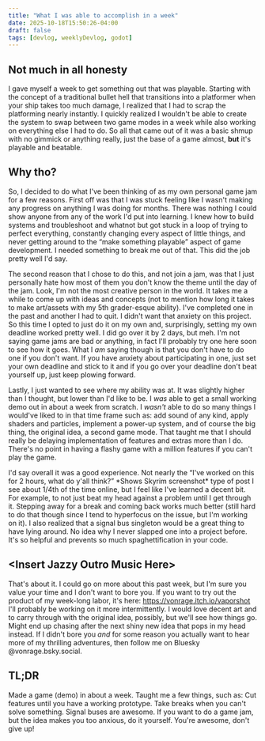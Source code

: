```yaml
---
title: "What I was able to accomplish in a week"
date: 2025-10-18T15:50:26-04:00
draft: false
tags: [devlog, weeklyDevlog, godot]
---
```

## Not much in all honesty
 I gave myself a week to get something out that was playable. Starting with the concept of a traditional bullet hell that transitions into a platformer when your ship takes too much damage, I realized that I had to scrap the platforming nearly instantly. I quickly realized I wouldn't be able to create the system to swap between two game modes in a week while also working on everything else I had to do. So all that came out of it was a basic shmup with no gimmick or anything really, just the base of a game almost, **but** it's playable and beatable.

## Why tho?
So, I decided to do what I've been thinking of as my own personal game jam for a few reasons. First off was that I was stuck feeling like I wasn't making any progress on anything I was doing for months. There was nothing I could show anyone from any of the work I'd put into learning. I knew how to build systems and troubleshoot and whatnot but got stuck in a loop of trying to perfect everything, constantly changing every aspect of little things, and never getting around to the “make something playable” aspect of game development. I needed something to break me out of that. This did the job pretty well I'd say.

The second reason that I chose to do this, and not join a jam, was that I just personally hate how most of them you don't know the theme until the day of the jam. Look, I'm not the most creative person in the world. It takes me a while to come up with ideas and concepts (not to mention how long it takes to make art/assets with my 5th grader-esque ability). I've completed one in the past and another I had to quit. I didn't want that anxiety on this project. So this time I opted to just do it on my own and, surprisingly, setting my own deadline worked pretty well. I did go over it by 2 days, but meh. I'm not saying game jams are bad or anything, in fact I'll probably try one here soon to see how it goes. What I *am* saying though is that you don't have to do one if you don't want. If you have anxiety about participating in one, just set your own deadline and stick to it and if you go over your deadline don't beat yourself up, just keep plowing forward.

Lastly, I just wanted to see where my ability was at. It was slightly higher than I thought, but lower than I'd like to be. I *was* able to get a small working demo out in about a week from scratch. I *wasn't* able to do so many things I would've liked to in that time frame such as: add sound of any kind, apply shaders and particles, implement a power-up system, and of course the big thing, the original idea, a second game mode. That taught me that I should really be delaying implementation of features and extras more than I do. There's no point in having a flashy game with a million features if you can't play the game.

I'd say overall it was a good experience. Not nearly the “I've worked on this for 2 hours, what do y'all think?” \*Shows Skyrim screenshot\* type of post I see about 1/4th of the time online, but I feel like I've learned a decent bit. For example, to not just beat my head against a problem until I get through it. Stepping away for a break and coming back works much better (still hard to do that though since I tend to hyperfocus on the issue, but I'm working on it). I also realized that a signal bus singleton would be a great thing to have lying around. No idea why I never slapped one into a project before. It's so helpful and prevents so much spaghettification in your code.

## \<Insert Jazzy Outro Music Here\>
That's about it. I could go on more about this past week, but I'm sure you value your time and I don't want to bore you.
If you want to try out the product of my week-long labor, it's here: https://vonrage.itch.io/vaporshot
I'll probably be working on it more intermittently. I would love decent art and to carry through with the original idea, possibly, but we'll see how things go. Might end up chasing after the next shiny new idea that pops in my head instead.
If I didn't bore you *and* for some reason you actually want to hear more of my thrilling adventures, then follow me on Bluesky @vonrage.bsky.social.
## TL;DR
Made a game (demo) in about a week. Taught me a few things, such as: Cut features until you have a working prototype. Take breaks when you can't solve something. Signal buses are awesome. If you want to do a game jam, but the idea makes you too anxious, do it yourself. You're awesome, don't give up!